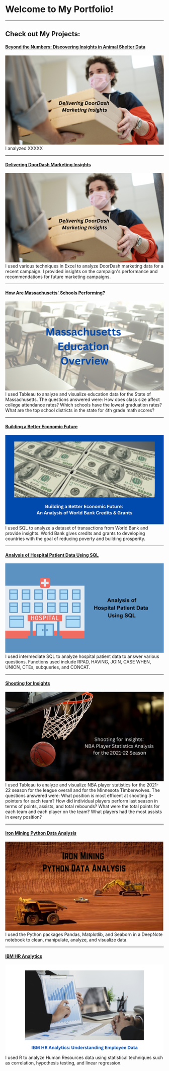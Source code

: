 # Welcome to My Portfolio!

---

## Check out My Projects:

#### [Beyond the Numbers: Discovering Insights in Animal Shelter Data](https://www.linkedin.com/pulse/XXXX)
[<img src="images/DoorDash with Text.png?raw=true"/>](https://www.linkedin.com/pulse/XXXXX)
I analyzed XXXXX

---
#### [Delivering DoorDash Marketing Insights](https://www.linkedin.com/pulse/delivering-doordash-marketing-insights-ehlert-mackie-mba-msba/)
[<img src="images/DoorDash with Text.png?raw=true"/>](https://www.linkedin.com/pulse/delivering-doordash-marketing-insights-ehlert-mackie-mba-msba/)
I used various techniques in Excel to analyze DoorDash marketing data for a recent campaign. I provided insights on the campaign's performance and recommendations for future marketing campaigns.

---
#### [How Are Massachusetts' Schools Performing?](https://www.linkedin.com/pulse/how-massachusetts-schools-performing-christy-ehlert-mackie-mba-msba/)
[<img src="images/Massachusetts Education Overview.png?raw=true"/>](https://www.linkedin.com/pulse/how-massachusetts-schools-performing-christy-ehlert-mackie-mba-msba/)
I used Tableau to analyze and visualize education data for the State of Massachusetts. The questions answered were:
How does class size affect college attendance rates?
Which schools have the lowest graduation rates?
What are the top school districts in the state for 4th grade math scores?

---
#### [Building a Better Economic Future](https://www.linkedin.com/pulse/building-better-economic-future-analysis-world-bank-christy/)
[<img src="images/Building a Better Economic Future An Analysis of World Bank Credits & Grants.png?raw=true"/>](https://www.linkedin.com/pulse/building-better-economic-future-analysis-world-bank-christy/)
I used SQL to analyze a dataset of transactions from World Bank and provide insights. World Bank gives credits and grants to developing countries with the goal of reducing poverty and building prosperity.

---
#### [Analysis of Hospital Patient Data Using SQL](https://www.linkedin.com/pulse/analysis-hospital-patient-data-using-sql-ehlert-mackie-mba-msba/)
[<img src="images/Analysis of Hospital Patient Data.png?raw=true"/>](https://www.linkedin.com/pulse/analysis-hospital-patient-data-using-sql-ehlert-mackie-mba-msba/)
I used intermediate SQL to analyze hospital patient data to answer various questions. Functions used include RPAD, HAVING, JOIN, CASE WHEN, UNION, CTEs, subqueries, and CONCAT.

---
#### [Shooting for Insights](https://www.linkedin.com/pulse/shooting-insights-nba-player-statistics-analysis-christy/)
[<img src="images/Shooting for Insights NBA Player Statistics Analysis for the 2021-22 Season.png?raw=true"/>](https://www.linkedin.com/pulse/shooting-insights-nba-player-statistics-analysis-christy/)
I used Tableau to analyze and visualize NBA player statistics for the 2021-22 season for the league overall and for the Minnesota Timberwolves. The questions answered were:
What position is most efficent at shooting 3-pointers for each team?
How did individual players perform last season in terms of points, assists, and total rebounds?
What were the total points for each team and each player on the team?
What players had the most assists in every position?

---
#### [Iron Mining Python Data Analysis](https://www.linkedin.com/pulse/iron-mining-python-data-analysis-christy-ehlert-mackie-mba-msba/)
[<img src="images/Iron Mining Python Data Analysis.png?raw=true"/>](https://www.linkedin.com/pulse/iron-mining-python-data-analysis-christy-ehlert-mackie-mba-msba/)
I used the Python packages Pandas, Matplotlib, and Seaborn in a DeepNote notebook to clean, manipulate, analyze, and visualize data.

---
#### [IBM HR Analytics](https://www.linkedin.com/pulse/ibm-hr-analytics-understanding-employee-data-christy/)
[<img src="images/IBM HR Analytics Understanding Employee Data.png?raw=true"/>](https://www.linkedin.com/pulse/ibm-hr-analytics-understanding-employee-data-christy/)
I used R to analyze Human Resources data using statistical techniques such as correlation, hypothesis testing, and linear regression.


